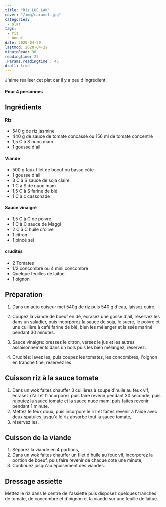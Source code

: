 ```yaml
---
title: "Riz LOC LAK"
cover: "/img/caramel.jpg"
categories:
 - plat
tags:
 - riz
 - boeuf
date: 2020-04-29
lastmod: 2020-04-29
minuteRead: 30
readingtime: 25
.Params.readingtime : 45
draft: true
---
```

J'aime réaliser cet plat car il y a peu d'ingrédient.

<!--more--> 

#### Pour 4 personnes

## Ingrédients

#### Riz

- 540 g de riz jasmine
- 440 g de sauce de tomate concassé ou 156 ml de tomate concentré
- 1,5 C à S nuoc mam
- 1 gousse d'ail

#### Viande

- 500 g faux filet de boeuf ou basse côte  
- 1 gousse d'ail
- 3 C à S sauce de soja claire
- 1 C à S de nuoc mam
- 1,5 C à S farine de blé
- 1 C à c cassonade 

#### Sauce vinaigré 

- 1,5 C à C de poivre
- 1 C à C sauce de Maggi
- 2 C à C huile d'olive
- 1 citron
- 1 pincé sel

#### crudités 

- 2 Tomates
- 1/2 concombre ou 4 mini concombre
- Quelque feuilles de laitue 
- 1 oignon

## Préparation ##

1. Dans un auto cuiseur met 540g de riz puis 540 g d'eau, laissez cuire.

2. Coupez la viande de boeuf en dé, écrasez une gosse d'ail, réservez les dans un saladier, puis incorporez la sauce de soja, le sucre, le poivre et une cuillère à café farine de blé, bien les mélanger et laissés mariné pendant 30 minutes.

3. Sauce vinaigre: pressez le citron, versez le jus et les autres assaisonnements dans un bols puis les bien mélangez, réservez. 

4. Crudités: lavez les, puis coupez les tomates, les concombres, l'oignon en tranche fine, réservez les.  

## Cuisson riz à la sauce tomate ##

1. Dans un wok faites chauffer 3 cuillères à soupe d'huile au feux vif, écrasez d'ail et l'incorporez puis faire revenir pendant 30 seconde, puis rajoutez la sauce tomate et la sauce nuoc mam, puis faites revenir pendant 1 minute. 
2. Mettez le feux doux, puis incorpore le riz et faites revenir à l'aide avec deux spatules jusqu'à le riz absorbe tout la sauce tomate,
3. réservez les.

## Cuisson de la viande ##

1. Séparez la viande en 4 portions, 
2. Dans un wok faites chauffer un filet d'huile au feux vif, incorporez la portion de boeuf, puis faire revenir de chaque coté une minute,
3. Continuez jusqu'au épuisement des viandes.



## Dressage assiette ##

Mettez le riz dans le centre de l'assiette puis disposez quelques tranches de tomate, de concombre et d'oignon et la viande sur une feuille de laitue.  




